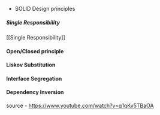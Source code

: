 - SOLID Design principles 

##### Single Responsibility 
[[Single Responsibility]]

#### Open/Closed principle 




#### Liskov Substitution 

#### Interface Segregation 

#### Dependency Inversion 



source - https://www.youtube.com/watch?v=q1qKv5TBaOA
